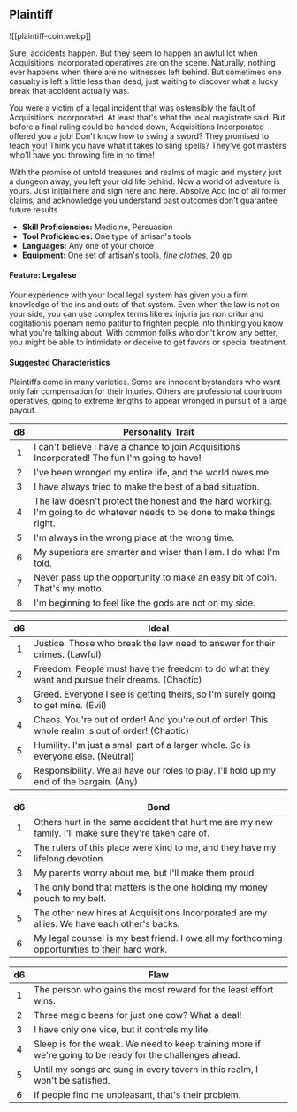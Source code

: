 ## Plaintiff

![[plaintiff-coin.webp]]

Sure, accidents happen. But they seem to happen an awful lot when Acquisitions Incorporated operatives are on the scene. Naturally, nothing ever happens when there are no witnesses left behind. But sometimes one casualty is left a little less than dead, just waiting to discover what a lucky break that accident actually was.

You were a victim of a legal incident that was ostensibly the fault of Acquisitions Incorporated. At least that's what the local magistrate said. But before a final ruling could be handed down, Acquisitions Incorporated offered you a job! Don't know how to swing a sword? They promised to teach you! Think you have what it takes to sling spells? They've got masters who'll have you throwing fire in no time!

With the promise of untold treasures and realms of magic and mystery just a dungeon away, you left your old life behind. Now a world of adventure is yours. Just initial here and sign here and here. Absolve Acq Inc of all former claims, and acknowledge you understand past outcomes don't guarantee future results.

- **Skill Proficiencies:** Medicine, Persuasion
- **Tool Proficiencies:** One type of artisan's tools
- **Languages:** Any one of your choice
- **Equipment:** One set of artisan's tools, *fine clothes*, 20 gp

#### Feature: Legalese

Your experience with your local legal system has given you a firm knowledge of the ins and outs of that system. Even when the law is not on your side, you can use complex terms like ex injuria jus non oritur and cogitationis poenam nemo patitur to frighten people into thinking you know what you're talking about. With common folks who don't know any better, you might be able to intimidate or deceive to get favors or special treatment.

#### Suggested Characteristics

Plaintiffs come in many varieties. Some are innocent bystanders who want only fair compensation for their injuries. Others are professional courtroom operatives, going to extreme lengths to appear wronged in pursuit of a large payout.

|  d8 | Personality Trait                                                                                                        |
|:---:|--------------------------------------------------------------------------------------------------------------------------|
|  1  | I can't believe I have a chance to join Acquisitions Incorporated! The fun I'm going to have!                            |
|  2  | I've been wronged my entire life, and the world owes me.                                                                 |
|  3  | I have always tried to make the best of a bad situation.                                                                 |
|  4  | The law doesn't protect the honest and the hard working. I'm going to do whatever needs to be done to make things right. |
|  5  | I'm always in the wrong place at the wrong time.                                                                         |
|  6  | My superiors are smarter and wiser than I am. I do what I'm told.                                                        |
|  7  | Never pass up the opportunity to make an easy bit of coin. That's my motto.                                              |
|  8  | I'm beginning to feel like the gods are not on my side.                                                                  |

|  d6 | Ideal                                                                                            |
|:---:|--------------------------------------------------------------------------------------------------|
|  1  | Justice. Those who break the law need to answer for their crimes. (Lawful)                       |
|  2  | Freedom. People must have the freedom to do what they want and pursue their dreams. (Chaotic)    |
|  3  | Greed. Everyone I see is getting theirs, so I'm surely going to get mine. (Evil)                 |
|  4  | Chaos. You're out of order! And you're out of order! This whole realm is out of order! (Chaotic) |
|  5  | Humility. I'm just a small part of a larger whole. So is everyone else. (Neutral)                |
|  6  | Responsibility. We all have our roles to play. I'll hold up my end of the bargain. (Any)         |

|  d6 | Bond                                                                                                   |
|:---:|--------------------------------------------------------------------------------------------------------|
|  1  | Others hurt in the same accident that hurt me are my new family. I'll make sure they're taken care of. |
|  2  | The rulers of this place were kind to me, and they have my lifelong devotion.                          |
|  3  | My parents worry about me, but I'll make them proud.                                                   |
|  4  | The only bond that matters is the one holding my money pouch to my belt.                               |
|  5  | The other new hires at Acquisitions Incorporated are my allies. We have each other's backs.            |
|  6  | My legal counsel is my best friend. I owe all my forthcoming opportunities to their hard work.         |

|  d6 | Flaw                                                                                                      |
|:---:|-----------------------------------------------------------------------------------------------------------|
|  1  | The person who gains the most reward for the least effort wins.                                           |
|  2  | Three magic beans for just one cow? What a deal!                                                          |
|  3  | I have only one vice, but it controls my life.                                                            |
|  4  | Sleep is for the weak. We need to keep training more if we're going to be ready for the challenges ahead. |
|  5  | Until my songs are sung in every tavern in this realm, I won't be satisfied.                              |
|  6  | If people find me unpleasant, that's their problem.                                                       |